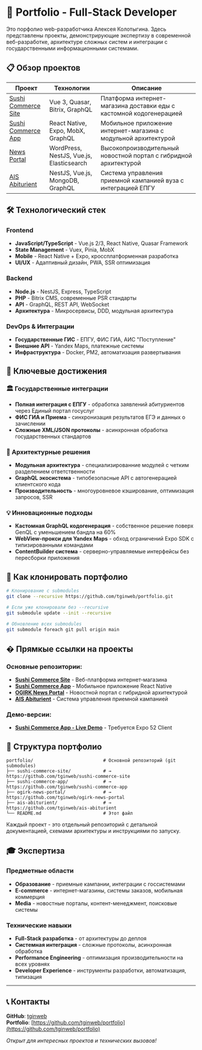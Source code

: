 # 🚀 Portfolio - Full-Stack Developer

Это порфолио web-разработчика Алексея Колотыгина. Здесь представлены проекты, демонстрирующие экспертизу в современной веб-разработке, архитектуре сложных систем и интеграции с государственными информационными системами.

## 📋 Обзор проектов

| Проект                                                         | Технологии                               | Описание                                                            |
|----------------------------------------------------------------| ---------------------------------------- | ------------------------------------------------------------------- |
| [Sushi Commerce Site](https://github.com/tginweb/sushi-commerce-site) | Vue 3, Quasar, Bitrix, GraphQL           | Платформа интернет-магазина доставки еды с кастомной кодогенерацией |
| [Sushi Commerce App](https://github.com/tginweb/sushi-commerce-app) | React Native, Expo, MobX, GraphQL        | Мобильное приложение интернет-магазина с модульной архитектурой     |
| [News Portal](https://github.com/tginweb/ogirk-news-portal)    | WordPress, NestJS, Vue.js, Elasticsearch | Высокопроизводительный новостной портал с гибридной архитектурой    |
| [AIS Abiturient](https://github.com/tginweb/ais-abiturient)    | NestJS, Vue.js, MongoDB, GraphQL         | Система управления приемной кампанией вуза с интеграцией ЕПГУ       |

## 🛠️ Технологический стек

### Frontend

- **JavaScript/TypeScript** - Vue.js 2/3, React Native, Quasar Framework
- **State Management** - Vuex, Pinia, MobX
- **Mobile** - React Native + Expo, кроссплатформенная разработка
- **UI/UX** - Адаптивный дизайн, PWA, SSR оптимизация

### Backend

- **Node.js** - NestJS, Express, TypeScript
- **PHP** - Bitrix CMS, современные PSR стандарты
- **API** - GraphQL, REST API, WebSocket
- **Архитектура** - Микросервисы, DDD, модульная архитектура

### DevOps & Интеграции

- **Государственные ГИС** - ЕПГУ, ФИС ГИА, АИС "Поступление"
- **Внешние API** - Yandex Maps, платежные системы
- **Инфраструктура** - Docker, PM2, автоматизация развертывания

## 🎯 Ключевые достижения

### 🏛️ Государственные интеграции

- **Полная интеграция с ЕПГУ** - обработка заявлений абитуриентов через Единый портал госуслуг
- **ФИС ГИА и Приема** - синхронизация результатов ЕГЭ и данных о зачислении
- **Сложные XML/JSON протоколы** - асинхронная обработка государственных стандартов

### 🚀 Архитектурные решения

- **Модульная архитектура** - специализированние модулей с четким разделением ответственности
- **GraphQL экосистема** - типобезопасные API с автогенерацией клиентского кода
- **Производительность** - многоуровневое кэширование, оптимизация запросов, SSR

### 💡 Инновационные подходы

- **Кастомная GraphQL кодогенерация** - собственное решение поверх GenQL с уменьшением бандла на 60%
- **WebView-прокси для Yandex Maps** - обход ограничений Expo SDK с типизированными командами
- **ContentBuilder система** - серверно-управляемые интерфейсы без пересборки приложения

## 🔧 Как клонировать портфолио

```bash
# Клонирование с submodules
git clone --recursive https://github.com/tginweb/portfolio.git

# Если уже клонировали без --recursive
git submodule update --init --recursive

# Обновление всех submodules
git submodule foreach git pull origin main
```

## � Прямкые ссылки на проекты

### Основные репозитории:

- **[Sushi Commerce Site](https://github.com/tginweb/sushi-commerce-site)** - Веб-платформа интернет-магазина
- **[Sushi Commerce App](https://github.com/tginweb/sushi-commerce-app)** - Мобильное приложение React Native
- **[OGIRK News Portal](https://github.com/tginweb/ogirk-news-portal)** - Новостной портал с гибридной архитектурой
- **[AIS Abiturient](https://github.com/tginweb/ais-abiturient)** - Система управления приемной кампанией

### Демо-версии:

- **[Sushi Commerce App - Live Demo](https://expo.dev/preview/update?message=2.6&updateRuntimeVersion=exposdk%3A52.0.0&createdAt=2024-12-05T04%3A46%3A38.684Z&slug=exp&projectId=8241821d-4881-455a-83e6-f6477e314b37&group=62c5da2b-418e-4dbf-b355-caf189089b9a)** - Требуется Expo 52 Client

## 📁 Структура портфолио

```
portfolio/                          # Основной репозиторий (git submodules)
├── sushi-commerce-site/            # → https://github.com/tginweb/sushi-commerce-site
├── sushi-commerce-app/             # → https://github.com/tginweb/sushi-commerce-app
├── ogirk-news-portal/              # → https://github.com/tginweb/ogirk-news-portal
├── ais-abiturient/                 # → https://github.com/tginweb/ais-abiturient
└── README.md                       # Этот файл
```

Каждый проект - это отдельный репозиторий с детальной документацией, схемами архитектуры и инструкциями по запуску.

## 🎓 Экспертиза

### Предметные области

- **Образование** - приемные кампании, интеграции с госсистемами
- **E-commerce** - интернет-магазины, системы заказов, мобильная коммерция
- **Media** - новостные порталы, контент-менеджмент, поисковые системы

### Технические навыки

- **Full-Stack разработка** - от архитектуры до деплоя
- **Системная интеграция** - сложные протоколы, асинхронная обработка
- **Performance Engineering** - оптимизация производительности на всех уровнях
- **Developer Experience** - инструменты разработки, автоматизация, типизация

---

## 📞 Контакты

**GitHub**: [tginweb](https://github.com/tginweb)  
**Portfolio**: [https://github.com/tginweb/portfolio](https://github.com/tginweb/portfolio)

_Открыт для интересных проектов и технических вызовов!_
